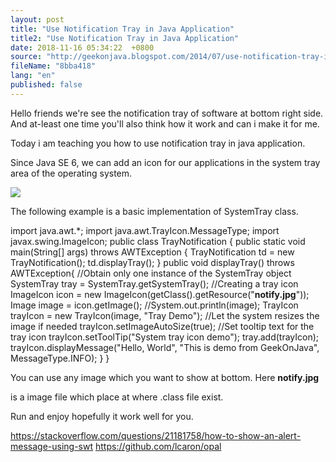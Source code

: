 ```yaml
---
layout: post
title: "Use Notification Tray in Java Application"
title2: "Use Notification Tray in Java Application"
date: 2018-11-16 05:34:22  +0800
source: "http://geekonjava.blogspot.com/2014/07/use-notification-tray-in-java.html"
fileName: "8bba418"
lang: "en"
published: false
---
```


Hello friends we're see the notification tray of software at bottom right side. And at-least one time you'll also think how it work and can i make it for me.

Today i am teaching you how to use notification tray in java application.

Since Java SE 6, we can add an icon for our applications in the system tray area of the operating system.

[![](//3.bp.blogspot.com/-sMpUQuWtT7A/U8jFim_ImgI/AAAAAAAAAus/w23MgI9_HBw/s1600/notification.png)](//3.bp.blogspot.com/-sMpUQuWtT7A/U8jFim_ImgI/AAAAAAAAAus/w23MgI9_HBw/s1600/notification.png)

The following example is a basic implementation of SystemTray class.

import java.awt.\*; import java.awt.TrayIcon.MessageType; import javax.swing.ImageIcon; public class TrayNotification { public static void main(String\[\] args) throws AWTException { TrayNotification td = new TrayNotification(); td.displayTray(); } public void displayTray() throws AWTException{ //Obtain only one instance of the SystemTray object SystemTray tray = SystemTray.getSystemTray(); //Creating a tray icon ImageIcon icon = new ImageIcon(getClass().getResource("**notify.jpg**")); Image image = icon.getImage(); //System.out.println(image); TrayIcon trayIcon = new TrayIcon(image, "Tray Demo"); //Let the system resizes the image if needed trayIcon.setImageAutoSize(true); //Set tooltip text for the tray icon trayIcon.setToolTip("System tray icon demo"); tray.add(trayIcon); trayIcon.displayMessage("Hello, World", "This is demo from GeekOnJava", MessageType.INFO); } }

You can use any image which you want to show at bottom. Here **notify.jpg**

is a image file which place at where .class file exist.

Run and enjoy hopefully it work well for you.

https://stackoverflow.com/questions/21181758/how-to-show-an-alert-message-using-swt
https://github.com/lcaron/opal

